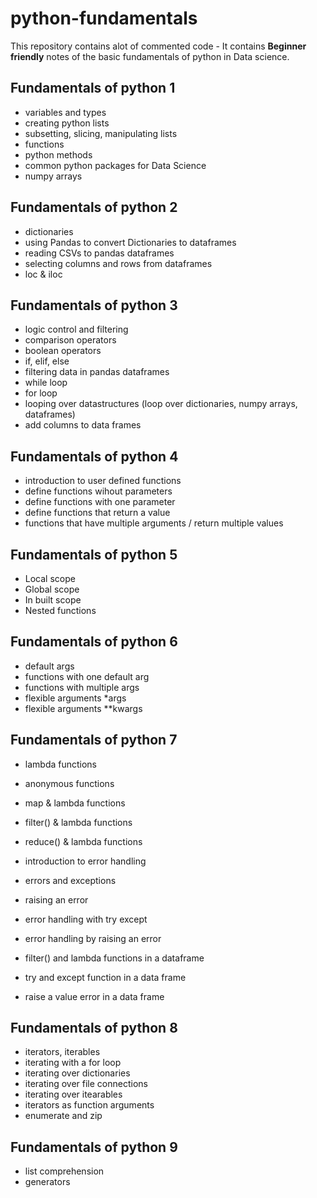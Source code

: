 # python-fundamentals

This repository contains alot of commented code - It contains **Beginner friendly** notes of the basic fundamentals of python in Data science.

## Fundamentals of python 1
- variables and types
- creating python lists
- subsetting, slicing, manipulating lists
- functions
- python methods
- common python packages for Data Science
- numpy arrays

## Fundamentals of python 2 
- dictionaries
- using Pandas to convert Dictionaries to dataframes
- reading CSVs to pandas dataframes
- selecting columns and rows from dataframes
- loc & iloc

## Fundamentals of python 3
- logic control and filtering
- comparison operators
- boolean operators
- if, elif, else
- filtering data in pandas dataframes
- while loop
- for loop
- looping over datastructures (loop over dictionaries, numpy arrays, dataframes)
- add columns to data frames

## Fundamentals of python 4
- introduction to user defined functions
- define functions wihout parameters
- define functions with one parameter
- define functions that return a value
- functions that have multiple arguments / return multiple values

## Fundamentals of python 5
- Local scope
- Global scope
- In built scope
- Nested functions

## Fundamentals of python 6
- default args
- functions with one default arg
- functions with multiple args
- flexible arguments *args
- flexible arguments **kwargs

## Fundamentals of python 7
- lambda functions
- anonymous functions
- map & lambda functions
- filter() & lambda functions
- reduce() & lambda functions

- introduction to error handling
- errors and exceptions
- raising an error
 - error handling with try except
- error handling by raising an error
- filter() and lambda functions in a dataframe
- try and except function in a data frame
- raise a value error in a data frame

## Fundamentals of python 8
- iterators, iterables
- iterating with a for loop
- iterating over dictionaries
- iterating over file connections
- iterating over itearables
- iterators as function arguments
- enumerate and zip

## Fundamentals of python 9
- list comprehension
- generators



